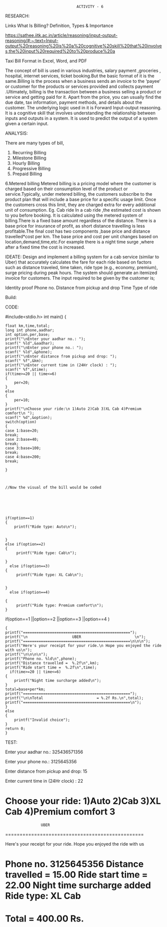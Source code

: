                                     ACTIVITY - 6


RESEARCH:

Links What Is Billing? Definition, Types & Importance

https://sathee.iitk.ac.in/article/reasoning/input-output-reasoning/#:~:text=Input-output%20reasoning%20is%20a%20cognitive%20skill%20that%20involves,the%20input%20required%20to%20produce%20a

Taxi Bill Format in Excel, Word, and PDF


The concept of bill is used in various industries, salary payment ,groceries , hospital, internet services, ticket booking.But the basic format of it is the same.Billing is the process when a business sends an invoice to the ‘payee’ or customer for the products or services provided and collects payment .Ultimately, billing is the transaction between a business selling a product or service and getting paid for it. Apart from the price, you can usually find the due date, tax information, payment methods, and details about the customer.
The underlying logic used in it is Forward Input-output reasoning. It is a cognitive skill that involves understanding the relationship between inputs and outputs in a system. It is used to predict the output of a system given a certain input.


ANALYSIS:

There are many types of bill,
1. Recurring Billing
2. Milestone Billing
3.  Hourly Billing
4. Progressive Billing
5. Prepaid Billing

6.Metered billing
Metered billing is a pricing model where the customer is charged based on their consumption level of the product or service.Typically, under metered billing, the customers subscribe to the product plan that will include a base price for a specific usage limit. Once the customers cross this limit, they are charged extra for every additional unit of consumption.
Eg. Cab ride
In a cab ride ,the estimated cost is shown to you before booking.  It is calculated using the metered system of billing.There is a fixed base amount regardless of the distance. There is a base price for insurance of profit, as short distance travelling is less profitable.The final cost has two components ,base price and distance travelled*cost per km. The base price and cost per unit changes based on location,demand,time,etc.For example there is a night time surge ,where after a fixed time the cost is increased.


IDEATE:
Design and implement a billing system for a cab service (similar to Uber) that accurately calculates the fare for each ride based on factors such as distance traveled, time taken, ride type (e.g., economy, premium), surge pricing during peak hours. The system should generate an itemized invoice for customers.
The input required to be given by the customer is;


Identity proof
Phone no.
Distance from pickup and drop
Time
Type of ride




Build:


CODE:

#include<stdio.h>
int main()
{


    float km,time,total;
    long int phone,aadhar;
    int option,per,base;
    printf("\nEnter your aadhar no.: ");
    scanf(" %ld",&aadhar);
    printf("\nEnter your phone no.: ");
    scanf(" %ld",&phone);
    printf("\nEnter distance from pickup and drop: ");
    scanf(" %f",&km);
    printf("\nEnter current time in (24Hr clock) : ");
    scanf(" %f",&time);
    if(time>=20 || time<=6)
    {
        per=20;
    }
    else
    {
        per=10;
    }
    printf("\nChoose your ride:\n 1)Auto 2)Cab 3)XL Cab 4)Premium comfort\n ");
    scanf(" %d",&option);
    switch(option)
    {
    case 1:base=20;
    break;
    case 2:base=40;
    break;
    case 3:base=100;
    break;
    case 4:base=200;
    break;
   
    }
    


    //Now the visual of the bill would be coded



  


    if(option==1)
    {
        printf("Ride type: Auto\n");


    }
    else if(option==2)
    {
         printf("Ride type: Cab\n");

    }
      else if(option==3)
    {
         printf("Ride type: XL Cab\n");


    }
      else if(option==4)
    
    { 
         printf("Ride type: Premium comfort\n");
    }

      
      
   if(option==1 ||option==2 ||option==3 ||option==4 ) 

    {  
    printf("================================================");
    printf("\n                    UBER                        \n");
    printf("================================================\n\n\n");
    printf("Here's your receipt for your ride.\n Hope you enjoyed the ride with us\n");
    printf("\n\n\n\n");
    printf("Phone no. %ld\n",phone);
    printf("Distance travelled =  %.2f\n",km);
    printf("Ride start time =  %.2f\n",time);
      if(time>=20 || time<=6)
    {
        printf("Night time surcharge added\n");
    }
    total=base+per*km;
    printf("================================================");
    printf("\n\nTotal                        = %.2f Rs.\n",total);
    printf("================================================\n");
    }  
    else
    {
        printf("Invalid choice");
    }
    return 0;
    }  

TEST:


Enter your aadhar no.: 325436571356


Enter your phone no.: 3125645356


Enter distance from pickup and drop: 15


Enter current time in (24Hr clock) : 22


Choose your ride:
 1)Auto 2)Cab 3)XL Cab 4)Premium comfort
 3
================================================
                    UBER                        
================================================




Here's your receipt for your ride.
 Hope you enjoyed the ride with us








Phone no. 3125645356
Distance travelled =  15.00
Ride start time =  22.00
Night time surcharge added
Ride type: XL Cab
================================================


Total                        = 400.00 Rs.
================================================

